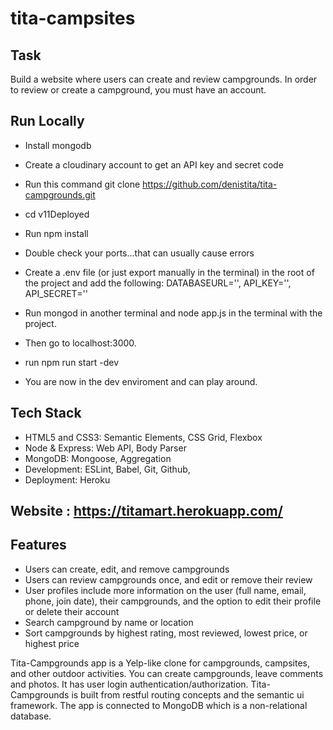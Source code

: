 # tita-campsites
## Task
Build a website where users can create and review campgrounds. In order to review or create a campground, you must have an account.

## Run Locally
- Install mongodb
- Create a cloudinary account to get an API key and secret code
- Run this command git clone https://github.com/denistita/tita-campgrounds.git
- cd v11Deployed
- Run npm install
- Double check your ports...that can usually cause errors
- Create a .env file (or just export manually in the terminal) in the root of the project and add the following: DATABASEURL='<url>', API_KEY=''<key>, API_SECRET='<secret>'

  
- Run mongod in another terminal and node app.js in the terminal with the project.
- Then go to localhost:3000.
- run npm run start -dev
- You are now in the dev enviroment and can play around.
## Tech Stack
* HTML5 and CSS3: Semantic Elements, CSS Grid, Flexbox
* Node & Express: Web API, Body Parser
* MongoDB: Mongoose, Aggregation
* Development: ESLint, Babel, Git, Github,
* Deployment: Heroku   
## Website : https://titamart.herokuapp.com/

## Features

* Users can create, edit, and remove campgrounds
* Users can review campgrounds once, and edit or remove their review
* User profiles include more information on the user (full name, email, phone, join date), their campgrounds, and the option to edit their profile or delete their account
* Search campground by name or location
* Sort campgrounds by highest rating, most reviewed, lowest price, or highest price









Tita-Campgrounds app is a Yelp-like clone for campgrounds, campsites, and other outdoor activities. You can create campgrounds, leave comments and photos.  It has user login authentication/authorization.  Tita-Campgrounds is built from restful routing concepts and the semantic ui framework.  The app is connected to MongoDB which is a non-relational database.
